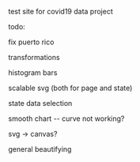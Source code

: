 test site for covid19 data project

todo:

fix puerto rico

transformations 

histogram bars

scalable svg (both for page and state)

state data selection

smooth chart -- curve not working?

svg -> canvas?

general beautifying 
